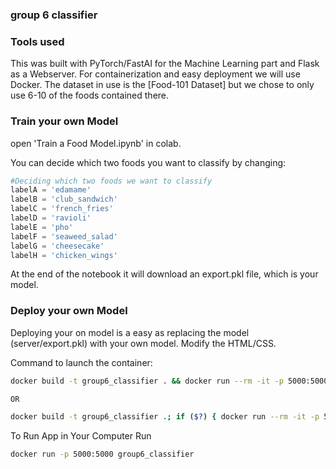 ### group 6 classifier

### Tools used

This was built with PyTorch/FastAI for the Machine Learning part and Flask as a Webserver. For containerization and easy deployment we will use Docker. The dataset in use is the [Food-101 Dataset] but we chose to only use 6-10 of the foods contained there.

### Train your own Model

open 'Train a Food Model.ipynb' in colab.

You can decide which two foods you want to classify by changing:

```python
#Deciding which two foods we want to classify
labelA = 'edamame'
labelB = 'club_sandwich'
labelC = 'french_fries'
labelD = 'ravioli'
labelE = 'pho'
labelF = 'seaweed_salad'
labelG = 'cheesecake'
labelH = 'chicken_wings'
```

At the end of the notebook it will download an export.pkl file, which is your model.

### Deploy your own Model

Deploying your on model is a easy as replacing the model (server/export.pkl) with your own model. Modify the HTML/CSS.

Command to launch the container:

```bash
docker build -t group6_classifier . && docker run --rm -it -p 5000:5000 group6_classifier

OR

docker build -t group6_classifier .; if ($?) { docker run --rm -it -p 5000:5000 group6_classifier }
```

To Run App in Your Computer Run

```bash
docker run -p 5000:5000 group6_classifier
```
